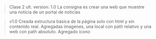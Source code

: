 > Clase 2   ult. version: 1.0
La consigna es crear una web que muestre una noticia de un portal de noticias

> v1.0
Creada estructura básica de la página solo con html y sin contenido real.
Agregadas imagenes, una local con path relativo y una web con path absoluto.
Agregado icono